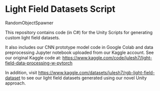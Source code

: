 # Light Field Datasets Script
RandomObjectSpawner

This repository contains code (in C#) for the Unity Scripts for generating custom light field datasets. <br>

It also includes our CNN prototype model code in Google Colab and data preprocessing Jupyter notebook uploaded from our Kaggle account. See our original Kaggle code at: https://www.kaggle.com/code/julesh7/light-field-data-processing-w-pytorch

In addition, visit https://www.kaggle.com/datasets/julesh7/rgb-light-field-dataset to see our light field datasets generated using our novel Unity approach.

